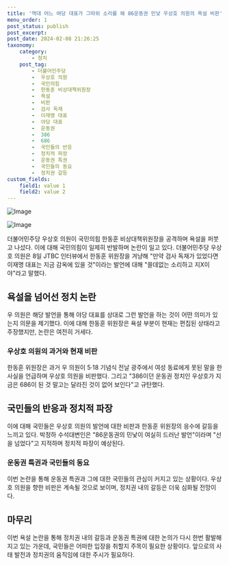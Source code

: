 ```yaml
---
title: '역대 어느 여당 대표가 그따위 소리를 해 86운동권 민낯 우상호 의원의 욕설 비판'
menu_order: 1
post_status: publish
post_excerpt: 
post_date: 2024-02-08 21:26:25
taxonomy:
    category:
        - 정치
    post_tag:
        - 더불어민주당
        -  우상호 의원
        -  국민의힘
        -  한동훈 비상대책위원장
        -  욕설
        -  비판
        -  검사 독재
        -  이재명 대표
        -  야당 대표
        -  운동권
        -  386
        -  686
        -  국민들의 반응
        -  정치적 파장
        -  운동권 특권
        -  국민들의 동요
        -  정치권 갈등
custom_fields:
    field1: value 1
    field2: value 2
---
```


![Image](https://imgnews.pstatic.net/image/001/2024/02/08/PYH2023030705850001300_P4_20240208185506477.jpg?type=w647)

![Image](https://imgnews.pstatic.net/image/001/2024/02/08/PYH2024020803750001300_P4_20240208185506480.jpg?type=w647)

더불어민주당 우상호 의원이 국민의힘 한동훈 비상대책위원장을 공격하며 욕설을 퍼붓고 나섰다. 이에 대해 국민의힘이 일제히 반발하며 논란이 일고 있다. 더불어민주당 우상호 의원은 8일 JTBC 인터뷰에서 한동훈 위원장을 겨냥해 "만약 검사 독재가 있었다면 이재명 대표는 지금 감옥에 있을 것"이라는 발언에 대해 "쓸데없는 소리하고 지X이야"라고 말했다.
## 욕설을 넘어선 정치 논란
우 의원은 해당 발언을 통해 야당 대표를 상대로 그런 발언을 하는 것이 어떤 의미가 있는지 의문을 제기했다. 이에 대해 한동훈 위원장은 욕설 부분이 현재는 편집된 상태라고 주장했지만, 논란은 여전히 거세다.
### 우상호 의원의 과거와 현재 비판
한동훈 위원장은 과거 우 의원이 5·18 기념식 전날 광주에서 여성 동료에게 못된 말을 한 사실을 언급하며 우상호 의원을 비판했다. 그리고 "386이던 운동권 정치인 우상호가 지금은 686이 된 것 말고는 달라진 것이 없어 보인다"고 규탄했다.
## 국민들의 반응과 정치적 파장
이에 대해 국민들은 우상호 의원의 발언에 대한 비판과 한동훈 위원장의 응수에 갈등을 느끼고 있다. 박정하 수석대변인은 "86운동권의 민낯이 여실히 드러난 발언"이라며 "선을 넘었다"고 지적하며 정치적 파장이 예상된다.
### 운동권 특권과 국민들의 동요
이번 논란을 통해 운동권 특권과 그에 대한 국민들의 관심이 커지고 있는 상황이다. 우상호 의원을 향한 비판은 계속될 것으로 보이며, 정치권 내의 갈등은 더욱 심화될 전망이다.
## 마무리
이번 욕설 논란을 통해 정치권 내의 갈등과 운동권 특권에 대한 논의가 다시 한번 활발해지고 있는 가운데, 국민들은 어떠한 입장을 취할지 주목이 필요한 상황이다. 앞으로의 사태 발전과 정치권의 움직임에 대한 주시가 필요하다.
